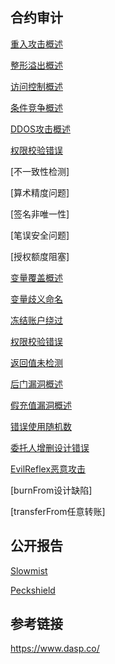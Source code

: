 
## 合约审计

[重入攻击概述](https://mp.weixin.qq.com/s?__biz=Mzg4MTU4NTc2Nw==&mid=2247483920&idx=1&sn=c8b104ea2cea4dfb9ea23a62226d156e&chksm=cf62f918f815700e0dfeee9fb10029513e3a80f7ce9db4b62abc05121b61cf44a3183b01cee1&scene=178&cur_album_id=1771414760509489160#rd)

[整形溢出概述](https://mp.weixin.qq.com/s?__biz=Mzg4MTU4NTc2Nw==&mid=2247483967&idx=1&sn=2aa331b09afbfcd5d9dcd1a4435db940&chksm=cf62f937f8157021b14abbe2d334c5e6fbfb43fc73a1dcae6171a7b3132476a56f1c16b055a4&scene=178&cur_album_id=1771414760509489160#rd)

[访问控制概述](https://mp.weixin.qq.com/s?__biz=Mzg4MTU4NTc2Nw==&mid=2247484190&idx=1&sn=a302ebdb902685064c92814adfacbfbb&chksm=cf62f816f8157100e5e18a11f99a1679aa9e9531d4cf8c6c4b5667cd97b7f77d86bb6ada752e&scene=178&cur_album_id=1771414760509489160#rd)

[条件竞争概述](https://mp.weixin.qq.com/s?__biz=Mzg4MTU4NTc2Nw==&mid=2247484278&idx=1&sn=2252c4a09af09912ed62cc4a6c799b0a&chksm=cf62f87ef8157168e43cfec34c5b97c425d2741f7f52bc4771083e00081f5089709be459fdd7&scene=178&cur_album_id=1771414760509489160#rd)

[DDOS攻击概述](https://mp.weixin.qq.com/s?__biz=Mzg4MTU4NTc2Nw==&mid=2247484327&idx=1&sn=5872e1ec83b95cf840ebe9525862140c&chksm=cf62f8aff81571b97f5257f816b5c8fbd6ab5179ce52b30877ad0e091f8ff6c5d41aafbc280c&scene=178&cur_album_id=1771414760509489160#rd)

[权限校验错误](https://mp.weixin.qq.com/s?__biz=Mzg4MTU4NTc2Nw==&mid=2247484662&idx=1&sn=28ded40f83b484f00f75c408641b48e2&chksm=cf62fffef81576e8164afd67cc21fb2712706a7a17652a80b281b0ed6c2bccc9241604e31dec&scene=178&cur_album_id=1771414760509489160#rd)

[不一致性检测]

[算术精度问题]

[签名非唯一性]

[笔误安全问题]

[授权额度阻塞]

[变量覆盖概述](https://mp.weixin.qq.com/s?__biz=Mzg4MTU4NTc2Nw==&mid=2247484739&idx=1&sn=9226f0387bf3d19746038834e9ae4be4&chksm=cf62fe4bf815775d78a4a367cf5e82ad9921a012faa015b96cd484e92c9467b0338e6d4c0319&scene=178&cur_album_id=1771414760509489160#rd)

[变量歧义命名](https://mp.weixin.qq.com/s?__biz=Mzg4MTU4NTc2Nw==&mid=2247485126&idx=1&sn=3999d3e88030a006227289bb4e3ae1aa&chksm=cf62fdcef81574d830710f0f2482e6766d45d61b3be255c443c0da22b134cd213de0b355446d&scene=178&cur_album_id=1771414760509489160#rd)

[冻结账户绕过](./冻结账户绕过.md)

[权限校验错误](./权限校验错误.md)

[返回值未检测](./返回值未检测.md)

[后门漏洞概述](https://paper.seebug.org/1300/)

[假充值漏洞概述](./假充值漏洞概述.md)

[错误使用随机数](./错误使用随机数.md)

[委托人增删设计错误](https://mp.weixin.qq.com/s?__biz=Mzg4MTU4NTc2Nw==&mid=2247485201&idx=2&sn=394a7245d9828621d306337d6ee81444&chksm=cf62fc19f815750f0acaf1121c06b63d1855d8b347bc2764a3bb628e73c0f524244d61f46900&scene=178&cur_album_id=1771414760509489160#rd)

[EvilReflex恶意攻击](https://mp.weixin.qq.com/s?__biz=Mzg4MTU4NTc2Nw==&mid=2247485305&idx=3&sn=034043d821bcd4eed18be46b69951ea6&chksm=cf62fc71f8157567605fa3daca7c01278f20d5a338ea4f4354d09f45ea6c27e0554aa250c66a&scene=178&cur_album_id=1771414760509489160#rd)

[burnFrom设计缺陷]

[transferFrom任意转账]

## 公开报告

[Slowmist](https://github.com/slowmist/Knowledge-Base#%E5%BC%80%E6%94%BE%E6%8A%A5%E5%91%8A)

[Peckshield](https://github.com/peckshield/publications/tree/master/audit_reports)

## 参考链接

https://www.dasp.co/
